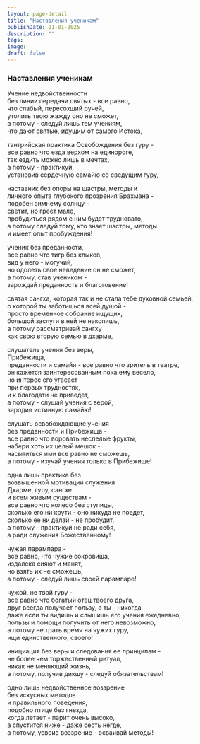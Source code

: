 ```yaml
---
layout: page-detail
title: "Наставления ученикам"
publishDate: 01-01-2025
description: ""
tags:
image:
draft: false
---
```


### Наставления ученикам

Учение недвойственности   
без линии передачи святых - все равно,  
что слабый, пересохший ручей,   
утолить твою жажду оно не сможет,  
а потому - следуй лишь тем учениям,  
что дают святые, идущим от самого Истока,  
  
тантрийская практика Освобождения без гуру -  
все равно что езда верхом на единороге,  
так ездить можно лишь в мечтах,  
а потому - практикуй,   
установив сердечную самайю со сведущим гуру,  
  
наставник без опоры на шастры, методы и   
личного опыта глубокого прозрения Брахмана -  
подобен зимнему солнцу -   
светит, но греет мало,  
пробудиться рядом с ним будет трудновато,   
а потому следуй тому, кто знает шастры, методы   
и имеет опыт пробуждения!  
  
ученик без преданности,   
все равно что тигр без клыков,  
вид у него - могучий,   
но одолеть свое неведение он не сможет,   
а потому, став учеником -  
зарождай преданность и благоговение!  
  
святая сангха, которая так и не стала тебе духовной семьей,   
о которой ты заботишься всей душой -   
просто временное собрание ищущих,   
большой заслуги в ней не накопишь,  
а потому рассматривай сангху   
как свою вторую семью в дхарме,   
  
слушатель учения без веры,   
Прибежища,   
преданности и самайи - все равно что зритель в театре,   
он кажется заинтересованным пока ему весело,   
но интерес его угасает  
при первых трудностях,   
и к благодати не приведет,   
а потому - слушай учения с верой,   
зародив истинную самайю!  
  
слушать освобождающие учения  
без преданности и Прибежища -  
все равно что воровать неспелые фрукты,  
набери хоть их целый мешок -  
насытиться ими все равно не сможешь,   
а потому - изучай учения только в Прибежище!  
  
одна лишь практика без   
возвышенной мотивации служения   
Дхарме, гуру, сангхе  
и всем живым существам -  
все равно что колесо без ступицы,  
сколько его ни крути - оно никуда не поедет,   
сколько ее ни делай - не пробудит,  
а потому - практикуй не ради себя,   
а ради служения Божественному!  
  
чужая парампара -   
все равно, что чужие сокровища,   
издалека сияют и манят,   
но взять их не сможешь,   
а потому - следуй лишь своей парампаре!  
  
чужой, не твой гуру -  
все равно что богатый отец твоего друга,   
друг всегда получает пользу, а ты - никогда,   
даже если ты видишь и слышишь его учения ежедневно,   
пользы и помощи получить от него невозможно,   
а потому не трать время на чужих гуру,   
ищи единственного, своего!  
  
инициация без веры и следования ее принципам -  
не более чем торжественный ритуал,   
никак не меняющий жизнь,   
а потому, получив дикшу - следуй обязательствам!  
  
одно лишь недвойственное воззрение  
без искусных методов   
и правильного поведения,  
подобно птице без гнезда,  
когда летает - парит очень высоко,   
а спустится ниже - даже сесть негде,   
а потому, усвоив воззрение - осваивай методы!  
  
  
